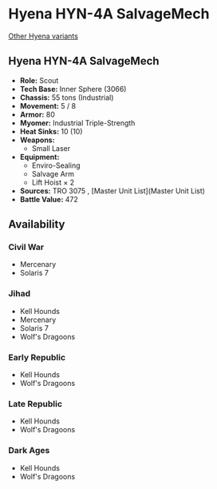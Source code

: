 # Hyena HYN-4A SalvageMech 

[Other Hyena variants](../hyena.md) 

## Hyena HYN-4A SalvageMech 

- **Role:** Scout 
- **Tech Base:** Inner Sphere (3066) 
- **Chassis:** 55 tons (Industrial) 
- **Movement:** 5 / 8 
- **Armor:** 80 
- **Myomer:** Industrial Triple-Strength 
- **Heat Sinks:** 10 (10) 
- **Weapons:** 
  - Small Laser 
- **Equipment:** 
  - Enviro-Sealing 
  - Salvage Arm 
  - Lift Hoist × 2 
- **Sources:** TRO 3075 , [Master Unit List](Master Unit List) 
- **Battle Value:** 472 

## Availability 

### Civil War 

- Mercenary 
- Solaris 7 

### Jihad 

- Kell Hounds 
- Mercenary 
- Solaris 7 
- Wolf's Dragoons 

### Early Republic 

- Kell Hounds 
- Wolf's Dragoons 

### Late Republic 

- Kell Hounds 
- Wolf's Dragoons 

### Dark Ages 

- Kell Hounds 
- Wolf's Dragoons 

